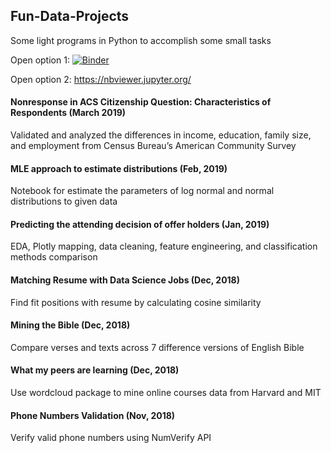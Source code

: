## Fun-Data-Projects
Some light programs in Python to accomplish some small tasks

Open option 1:
[![Binder](https://mybinder.org/badge_logo.svg)](https://mybinder.org/v2/gh/liu431/Fun-Data-Projects/master)

Open option 2:
https://nbviewer.jupyter.org/



#### Nonresponse in ACS Citizenship Question: Characteristics of Respondents  (March 2019)
Validated and analyzed the differences in income, education, family size, and employment from Census Bureau’s American Community Survey

#### MLE approach to estimate distributions (Feb, 2019)
Notebook for estimate the parameters of log normal and normal distributions to given data 

#### Predicting the attending decision of offer holders (Jan, 2019)
EDA, Plotly mapping, data cleaning, feature engineering, and classification methods comparison

#### Matching Resume with Data Science Jobs (Dec, 2018)
Find fit positions with resume by calculating cosine similarity

#### Mining the Bible (Dec, 2018)
Compare verses and texts across 7 difference versions of English Bible

#### What my peers are learning (Dec, 2018)
Use wordcloud package to mine online courses data from Harvard and MIT

#### Phone Numbers Validation (Nov, 2018)
Verify valid phone numbers using NumVerify API

